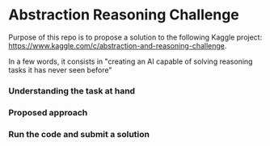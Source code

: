 # Abstraction Reasoning Challenge

Purpose of this repo is to propose a solution to the following Kaggle project: https://www.kaggle.com/c/abstraction-and-reasoning-challenge.

In a few words, it consists in "creating an AI capable of solving reasoning tasks it has never seen before"

### Understanding the task at hand

### Proposed approach

### Run the code and submit a solution